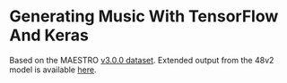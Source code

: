 # Generating Music With TensorFlow And Keras

Based on the MAESTRO [v3.0.0 dataset](http://g.co/magenta/maestro-dataset). Extended output from the 48v2 model is available [here](/outputs/test_music_20_48v1_synth.m4a).

